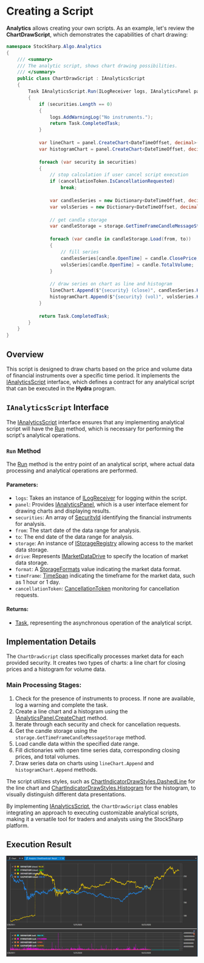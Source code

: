 # Creating a Script

**Analytics** allows creating your own scripts. As an example, let's review the **ChartDrawScript**, which demonstrates the capabilities of chart drawing:

```cs
namespace StockSharp.Algo.Analytics
{
	/// <summary>
	/// The analytic script, shows chart drawing possibilities.
	/// </summary>
	public class ChartDrawScript : IAnalyticsScript
	{
		Task IAnalyticsScript.Run(ILogReceiver logs, IAnalyticsPanel panel, SecurityId[] securities, DateTime from, DateTime to, IStorageRegistry storage, IMarketDataDrive drive, StorageFormats format, TimeSpan timeFrame, CancellationToken cancellationToken)
		{
			if (securities.Length == 0)
			{
				logs.AddWarningLog("No instruments.");
				return Task.CompletedTask;
			}

			var lineChart = panel.CreateChart<DateTimeOffset, decimal>();
			var histogramChart = panel.CreateChart<DateTimeOffset, decimal>();

			foreach (var security in securities)
			{
				// stop calculation if user cancel script execution
				if (cancellationToken.IsCancellationRequested)
					break;

				var candlesSeries = new Dictionary<DateTimeOffset, decimal>();
				var volsSeries = new Dictionary<DateTimeOffset, decimal>();

				// get candle storage
				var candleStorage = storage.GetTimeFrameCandleMessageStorage(security, timeFrame, drive, format);

				foreach (var candle in candleStorage.Load(from, to))
				{
					// fill series
					candlesSeries[candle.OpenTime] = candle.ClosePrice;
					volsSeries[candle.OpenTime] = candle.TotalVolume;
				}

				// draw series on chart as line and histogram
				lineChart.Append($"{security} (close)", candlesSeries.Keys, candlesSeries.Values, ChartIndicatorDrawStyles.DashedLine);
				histogramChart.Append($"{security} (vol)", volsSeries.Keys, volsSeries.Values, ChartIndicatorDrawStyles.Histogram);
			}

			return Task.CompletedTask;
		}
	}
}
```

## Overview

This script is designed to draw charts based on the price and volume data of financial instruments over a specific time period. It implements the [IAnalyticsScript](xref:StockSharp.Algo.Analytics.IAnalyticsScript) interface, which defines a contract for any analytical script that can be executed in the **Hydra** program.

## `IAnalyticsScript` Interface

The [IAnalyticsScript](xref:StockSharp.Algo.Analytics.IAnalyticsScript) interface ensures that any implementing analytical script will have the [Run](xref:StockSharp.Algo.Analytics.IAnalyticsScript.Run(StockSharp.Logging.ILogReceiver,StockSharp.Algo.Analytics.IAnalyticsPanel,StockSharp.Messages.SecurityId[],System.DateTime,System.DateTime,StockSharp.Algo.Storages.IStorageRegistry,StockSharp.Algo.Storages.IMarketDataDrive,StockSharp.Algo.Storages.StorageFormats,System.TimeSpan,System.Threading.CancellationToken)) method, which is necessary for performing the script's analytical operations.

### `Run` Method

The [Run](xref:StockSharp.Algo.Analytics.IAnalyticsScript.Run(StockSharp.Logging.ILogReceiver,StockSharp.Algo.Analytics.IAnalyticsPanel,StockSharp.Messages.SecurityId[],System.DateTime,System.DateTime,StockSharp.Algo.Storages.IStorageRegistry,StockSharp.Algo.Storages.IMarketDataDrive,StockSharp.Algo.Storages.StorageFormats,System.TimeSpan,System.Threading.CancellationToken)) method is the entry point of an analytical script, where actual data processing and analytical operations are performed.

#### Parameters:

- `logs`: Takes an instance of [ILogReceiver](xref:StockSharp.Logging.ILogReceiver) for logging within the script.
- `panel`: Provides [IAnalyticsPanel](xref:StockSharp.Algo.Analytics.IAnalyticsPanel), which is a user interface element for drawing charts and displaying results.
- `securities`: An array of [SecurityId](xref:StockSharp.Messages.SecurityId) identifying the financial instruments for analysis.
- `from`: The start date of the data range for analysis.
- `to`: The end date of the data range for analysis.
- `storage`: An instance of [IStorageRegistry](xref:StockSharp.Algo.Storages.IStorageRegistry) allowing access to the market data storage.
- `drive`: Represents [IMarketDataDrive](xref:StockSharp.Algo.Storages.IMarketDataDrive) to specify the location of market data storage.
- `format`: A [StorageFormats](xref:StockSharp.Algo.Storages.StorageFormats) value indicating the market data format.
- `timeFrame`: [TimeSpan](xref:System.TimeSpan) indicating the timeframe for the market data, such as 1 hour or 1 day.
- `cancellationToken`: [CancellationToken](xref:System.Threading.CancellationToken) monitoring for cancellation requests.

#### Returns:

- [Task](xref:System.Threading.Tasks.Task), representing the asynchronous operation of the analytical script.

## Implementation Details

The `ChartDrawScript` class specifically processes market data for each provided security. It creates two types of charts: a line chart for closing prices and a histogram for volume data.

### Main Processing Stages:

1. Check for the presence of instruments to process. If none are available, log a warning and complete the task.
2. Create a line chart and a histogram using the [IAnalyticsPanel.CreateChart](xref:StockSharp.Algo.Analytics.IAnalyticsPanel.CreateChart``2) method.
3. Iterate through each security and check for cancellation requests.
4. Get the candle storage using the `storage.GetTimeFrameCandleMessageStorage` method.
5. Load candle data within the specified date range.
6. Fill dictionaries with open time series data, corresponding closing prices, and total volumes.
7. Draw series data on charts using `lineChart.Append` and `histogramChart.Append` methods.

The script utilizes styles, such as [ChartIndicatorDrawStyles.DashedLine](xref:StockSharp.Charting.ChartIndicatorDrawStyles.DashedLine) for the line chart and [ChartIndicatorDrawStyles.Histogram](xref:StockSharp.Charting.ChartIndicatorDrawStyles.Histogram) for the histogram, to visually distinguish different data presentations.

By implementing [IAnalyticsScript](xref:StockSharp.Algo.Analytics.IAnalyticsScript), the `ChartDrawScript` class enables integrating an approach to executing customizable analytical scripts, making it a versatile tool for traders and analysts using the StockSharp platform.

## Execution Result

![hydra_analitics_chart](../../../images/hydra_analitics_chart.png)